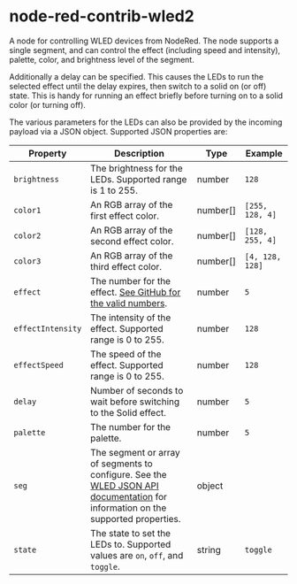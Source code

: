 # node-red-contrib-wled2

A node for controlling WLED devices from NodeRed. The node supports a single segment, and can control the effect (including speed and intensity), palette,
color, and brightness level of the segment.

Additionally a delay can be specified. This causes the LEDs to run the selected effect until the delay expires, then switch to a solid on (or off) state.
This is handy for running an effect briefly before turning on to a solid color (or turning off).

The various parameters for the LEDs can also be provided by the incoming payload via a JSON object. Supported JSON properties are:

| Property          | Description                                                                                                                                                                                            | Type     | Example         |
| ----------------- | ------------------------------------------------------------------------------------------------------------------------------------------------------------------------------------------------------ | -------- | --------------- |
| `brightness`      | The brightness for the LEDs. Supported range is 1 to 255.                                                                                                                                              | number   | `128`           |
| `color1`          | An RGB array of the first effect color.                                                                                                                                                                | number[] | `[255, 128, 4]` |
| `color2`          | An RGB array of the second effect color.                                                                                                                                                               | number[] | `[128, 255, 4]` |
| `color3`          | An RGB array of the third effect color.                                                                                                                                                                | number[] | `[4, 128, 128]` |
| `effect`          | The number for the effect. [See GitHub for the valid numbers](https://github.com/Aircoookie/WLED/blob/e57d5d86f3416a3c07587739f7e85cb6d09eb15b/wled00/FX.h#L103).                                      | number   | `5`             |
| `effectIntensity` | The intensity of the effect. Supported range is 0 to 255.                                                                                                                                              | number   | `128`           |
| `effectSpeed`     | The speed of the effect. Supported range is 0 to 255.                                                                                                                                                  | number   | `128`           |
| `delay`           | Number of seconds to wait before switching to the Solid effect.                                                                                                                                        | number   | `5`             |
| `palette`         | The number for the palette.                                                                                                                                                                            | number   | `5`             |
| `seg`             | The segment or array of segments to configure. See the [WLED JSON API documentation](https://github.com/Aircoookie/WLED/wiki/JSON-API#setting-new-values) for information on the supported properties. | object   |                 |
| `state`           | The state to set the LEDs to. Supported values are `on`, `off`, and `toggle`.                                                                                                                          | string   | `toggle`        |
